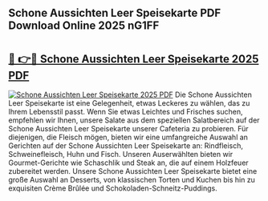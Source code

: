 ## Schone Aussichten Leer Speisekarte PDF Download Online 2025 nG1FF

# <h2><a href="http://gc6tht.nevu.top/?p=Schone+Aussichten+Leer+Speisekarte">🔗 👉🔴 Schone Aussichten Leer Speisekarte 2025 PDF</a></h2>

[![Schone Aussichten Leer Speisekarte 2025 PDF](https://i.imgur.com/dBaPXMq.png)](http://gc6tht.nevu.top/?p=Schone+Aussichten+Leer+Speisekarte)
Die Schone Aussichten Leer Speisekarte ist eine Gelegenheit, etwas Leckeres zu wählen, das zu Ihrem Lebensstil passt. Wenn Sie etwas Leichtes und Frisches suchen, empfehlen wir Ihnen, unsere Salate aus dem speziellen Salatbereich auf der Schone Aussichten Leer Speisekarte unserer Cafeteria zu probieren. Für diejenigen, die Fleisch mögen, bieten wir eine umfangreiche Auswahl an Gerichten auf der Schone Aussichten Leer Speisekarte an: Rindfleisch, Schweinefleisch, Huhn und Fisch. Unseren Auserwählten bieten wir Gourmet-Gerichte wie Schaschlik und Steak an, die auf einem Holzfeuer zubereitet werden. Unsere Schone Aussichten Leer Speisekarte bietet eine große Auswahl an Desserts, von klassischen Torten und Kuchen bis hin zu exquisiten Crème Brûlée und Schokoladen-Schneitz-Puddings.
